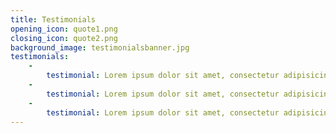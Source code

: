 ```yaml
---
title: Testimonials
opening_icon: quote1.png
closing_icon: quote2.png
background_image: testimonialsbanner.jpg
testimonials:
    -
        testimonial: Lorem ipsum dolor sit amet, consectetur adipisicing elit, std do eiusmod tempor incididunt ut labore tet dolore magna aliqua. Ut enim ad minim veniam, quis nostrud exercitation ullamco laboris nisi ut aliquip ex.
    -
        testimonial: Lorem ipsum dolor sit amet, consectetur adipisicing elit, std do eiusmod tempor incididunt ut labore tet dolore magna aliqua. Ut enim ad minim veniam, quis nostrud exercitation ullamco laboris nisi ut aliquip ex.
    -
        testimonial: Lorem ipsum dolor sit amet, consectetur adipisicing elit, std do eiusmod tempor incididunt ut labore tet dolore magna aliqua. Ut enim ad minim veniam, quis nostrud exercitation ullamco laboris nisi ut aliquip ex.
---
```

